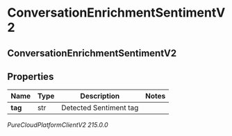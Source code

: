 # ConversationEnrichmentSentimentV2

## ConversationEnrichmentSentimentV2

## Properties

|Name | Type | Description | Notes|
|------------ | ------------- | ------------- | -------------|
| **tag** | str | Detected Sentiment tag | |



_PureCloudPlatformClientV2 215.0.0_
